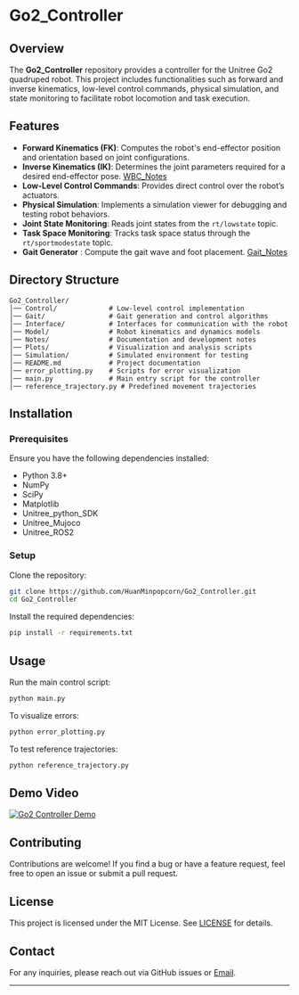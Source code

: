 # Go2_Controller

## Overview
The **Go2_Controller** repository provides a controller for the Unitree Go2 quadruped robot. This project includes functionalities such as forward and inverse kinematics, low-level control commands, physical simulation, and state monitoring to facilitate robot locomotion and task execution.


## Features
- **Forward Kinematics (FK)**: Computes the robot's end-effector position and orientation based on joint configurations.
- **Inverse Kinematics (IK)**: Determines the joint parameters required for a desired end-effector pose. [WBC_Notes](Notes/WBC_calc.md)
- **Low-Level Control Commands**: Provides direct control over the robot’s actuators.
- **Physical Simulation**: Implements a simulation viewer for debugging and testing robot behaviors.
- **Joint State Monitoring**: Reads joint states from the `rt/lowstate` topic.
- **Task Space Monitoring**: Tracks task space status through the `rt/sportmodestate` topic.
- **Gait Generator** : Compute the gait wave and foot placement. [Gait_Notes](Notes/gait_calc.md)

## Directory Structure
```
Go2_Controller/
│── Control/             # Low-level control implementation
│── Gait/                # Gait generation and control algorithms
│── Interface/           # Interfaces for communication with the robot
│── Model/               # Robot kinematics and dynamics models
│── Notes/               # Documentation and development notes
│── Plots/               # Visualization and analysis scripts
│── Simulation/          # Simulated environment for testing
│── README.md            # Project documentation
│── error_plotting.py    # Scripts for error visualization
│── main.py              # Main entry script for the controller
│── reference_trajectory.py # Predefined movement trajectories
```

## Installation
### Prerequisites
Ensure you have the following dependencies installed:
- Python 3.8+
- NumPy
- SciPy
- Matplotlib
- Unitree_python_SDK
- Unitree_Mujoco 
- Unitree_ROS2 

### Setup
Clone the repository:
```bash
git clone https://github.com/HuanMinpopcorn/Go2_Controller.git
cd Go2_Controller
```
Install the required dependencies:
```bash
pip install -r requirements.txt
```

## Usage
Run the main control script:
```bash
python main.py
```
To visualize errors:
```bash
python error_plotting.py
```
To test reference trajectories:
```bash
python reference_trajectory.py
```
## Demo Video 

[![Go2 Controller Demo](https://img.youtube.com/vi/1gU5A_v00dM/0.jpg)](https://youtu.be/1gU5A_v00dM)





## Contributing
Contributions are welcome! If you find a bug or have a feature request, feel free to open an issue or submit a pull request.

## License
This project is licensed under the MIT License. See [LICENSE](LICENSE) for details.

## Contact
For any inquiries, please reach out via GitHub issues or [Email](minhuanjane@gmail.com).

---

